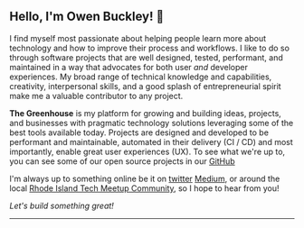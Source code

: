 ## Hello, I'm **Owen Buckley**! 👋

I find myself most passionate about helping people learn more about technology and how to improve their process and workflows.  I like to do so through software projects that are well designed, tested, performant, and maintained in a way that advocates for both user _and_ developer experiences.  My broad range 
of technical knowledge and capabilities, creativity, interpersonal skills, and a good splash of entrepreneurial spirit make me a valuable contributor to any project.

**The Greenhouse** is my platform for growing and building ideas, projects, and businesses with pragmatic technology solutions leveraging some of the best tools available today. Projects are designed and developed to be performant and maintainable, automated in their delivery (CI / CD) and most importantly, enable great user experiences (UX).  To see what we're up to, you can see some of our open source projects in our [GitHub](https://github.com/thegreenhouseio)

I'm always up to something online be it on [twitter](https://twitter.com/thegreenhouseio) [Medium](https://medium.com/@thegreenhouseio), or around the local [Rhode Island Tech Meetup Community](https://www.pvdgeeks.org), so I hope to hear from you!


<p class="cta"><i>Let's build something great!</i></p>
<hr/>

